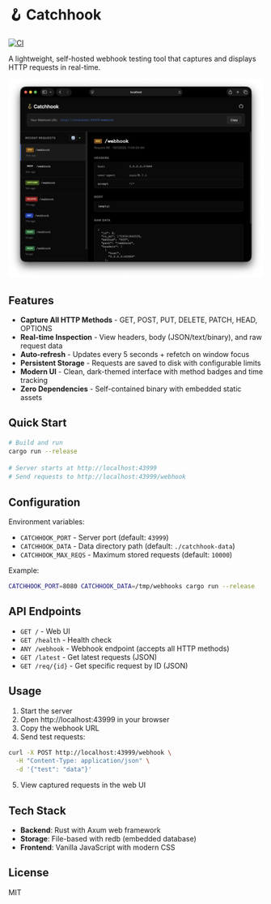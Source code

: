 # 🪝 Catchhook

[![CI](https://github.com/abimaelmartell/catchhook/actions/workflows/ci.yml/badge.svg)](https://github.com/abimaelmartell/catchhook/actions/workflows/ci.yml)

A lightweight, self-hosted webhook testing tool that captures and displays HTTP requests in real-time.

![Catchhook Screenshot](screenshot.png)

## Features

- **Capture All HTTP Methods** - GET, POST, PUT, DELETE, PATCH, HEAD, OPTIONS
- **Real-time Inspection** - View headers, body (JSON/text/binary), and raw request data
- **Auto-refresh** - Updates every 5 seconds + refetch on window focus
- **Persistent Storage** - Requests are saved to disk with configurable limits
- **Modern UI** - Clean, dark-themed interface with method badges and time tracking
- **Zero Dependencies** - Self-contained binary with embedded static assets

## Quick Start

```bash
# Build and run
cargo run --release

# Server starts at http://localhost:43999
# Send requests to http://localhost:43999/webhook
```

## Configuration

Environment variables:

- `CATCHHOOK_PORT` - Server port (default: `43999`)
- `CATCHHOOK_DATA` - Data directory path (default: `./catchhook-data`)
- `CATCHHOOK_MAX_REQS` - Maximum stored requests (default: `10000`)

Example:

```bash
CATCHHOOK_PORT=8080 CATCHHOOK_DATA=/tmp/webhooks cargo run --release
```

## API Endpoints

- `GET /` - Web UI
- `GET /health` - Health check
- `ANY /webhook` - Webhook endpoint (accepts all HTTP methods)
- `GET /latest` - Get latest requests (JSON)
- `GET /req/{id}` - Get specific request by ID (JSON)

## Usage

1. Start the server
2. Open http://localhost:43999 in your browser
3. Copy the webhook URL
4. Send test requests:

```bash
curl -X POST http://localhost:43999/webhook \
  -H "Content-Type: application/json" \
  -d '{"test": "data"}'
```

5. View captured requests in the web UI

## Tech Stack

- **Backend**: Rust with Axum web framework
- **Storage**: File-based with redb (embedded database)
- **Frontend**: Vanilla JavaScript with modern CSS

## License

MIT
